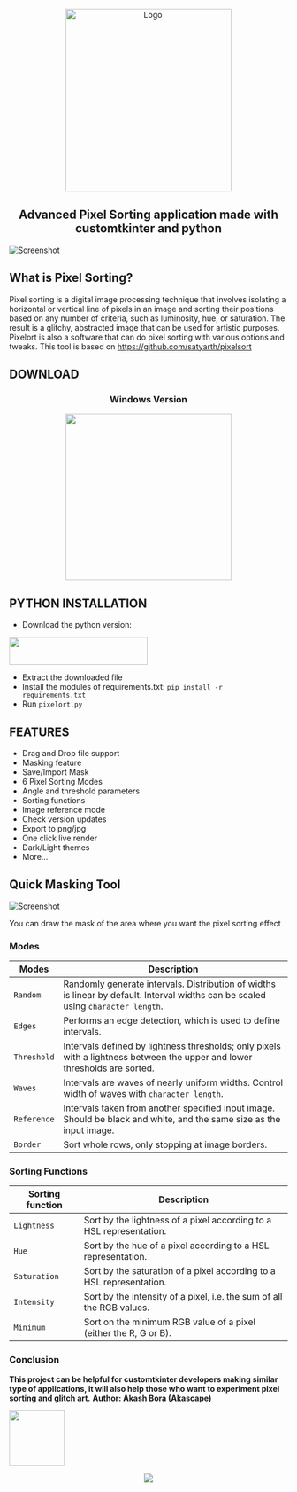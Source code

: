 <br />
<div align="center">
  <img src="https://github.com/Akascape/CTkMenuBar/assets/89206401/c8cf8d66-0864-4d0f-8642-ad3758406c56" alt="Logo" width="300" height="330">
  <h2 align="center">Advanced Pixel Sorting application made with customtkinter and python</h2>
</div>

![Screenshot](https://github.com/Akascape/CTkMenuBar/assets/89206401/f71167c0-6434-4d41-912a-fa67d214d66d)

## What is Pixel Sorting?
Pixel sorting is a digital image processing technique that involves isolating a horizontal or vertical line of pixels in an image and sorting their positions based on any number of criteria, such as luminosity, hue, or saturation. The result is a glitchy, abstracted image that can be used for artistic purposes. Pixelort is also a software that can do pixel sorting with various options and tweaks. This tool is based on https://github.com/satyarth/pixelsort

## DOWNLOAD
### <p align='center'> Windows Version <br> <p align='center'> [<img src="https://img.shields.io/badge/FREE-PIXELORT-informational?&logo=Microsoft&logoColor=blue&color=007ec6" width="300">](https://github.com/Akascape/Pixelort/releases/download/v0.1/Pixelort-v0.1_win64.zip)  <p align='center'>

## PYTHON INSTALLATION
- Download the python version:
  
 [<img src="https://img.shields.io/badge/DOWNLOAD-informational?style=flat&logo=python&logoColor=blue&color=eaea4a" width=250 height=50>](https://github.com/Akascape/Pixelort/archive/refs/heads/main.zip)
- Extract the downloaded file
- Install the modules of requirements.txt: `pip install -r requirements.txt`
- Run `pixelort.py`

## FEATURES

- Drag and Drop file support
- Masking feature
- Save/Import Mask
- 6 Pixel Sorting Modes
- Angle and threshold parameters
- Sorting functions
- Image reference mode
- Check version updates
- Export to png/jpg
- One click live render
- Dark/Light themes
- More...

## Quick Masking Tool
![Screenshot](https://github.com/Akascape/CTkMenuBar/assets/89206401/d188f772-df60-4fc8-8507-9a6b3d22f571)

You can draw the mask of the area where you want the pixel sorting effect

### Modes

Modes             | Description
------------------|------------
`Random`			    | Randomly generate intervals. Distribution of widths is linear by default. Interval widths can be scaled using `character length`.
`Edges`				    | Performs an edge detection, which is used to define intervals. 
`Threshold`		  	| Intervals defined by lightness thresholds; only pixels with a lightness between the upper and lower thresholds are sorted.
`Waves`			    	| Intervals are waves of nearly uniform widths. Control width of waves with `character length`.
`Reference`       | Intervals taken from another specified input image. Should be black and white, and the same size as the input image.
`Border`			    | Sort whole rows, only stopping at image borders.


### Sorting Functions

Sorting function  | Description
------------------|------------
`Lightness`       | Sort by the lightness of a pixel according to a HSL representation.
`Hue`             | Sort by the hue of a pixel according to a HSL representation.
`Saturation`      | Sort by the saturation of a pixel according to a HSL representation.
`Intensity`       | Sort by the intensity of a pixel, i.e. the sum of all the RGB values.
`Minimum`         | Sort on the minimum RGB value of a pixel (either the R, G or B).

### Conclusion
**This project can be helpful for customtkinter developers making similar type of applications, it will also help those who want to experiment pixel sorting and glitch art.**
**Author: Akash Bora (Akascape)**

[<img src="https://user-images.githubusercontent.com/89206401/168461242-884f25ce-eb67-406a-9d98-cf8d0f28cb43.png" width=100>](https://github.com/Akascape/Pixelort/blob/main/LICENSE)

<p align="center">
<img src="https://capsule-render.vercel.app/api?type=rect&color=timeGradient&height=2"> 
</p>

